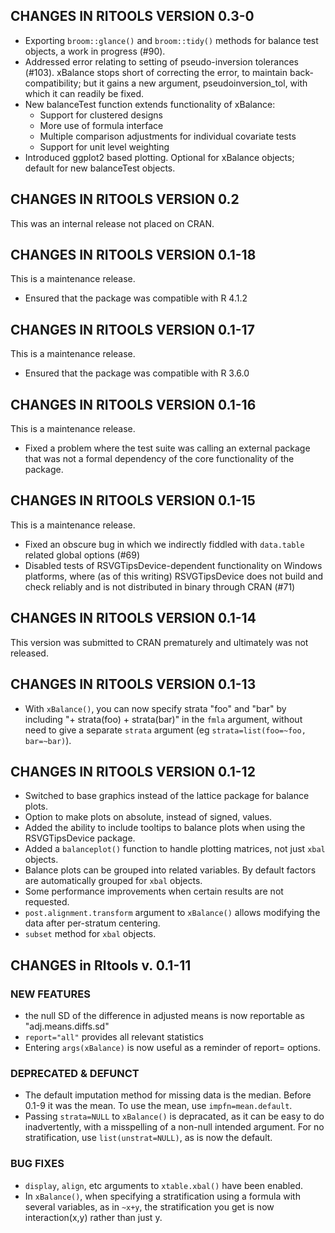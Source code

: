 ## CHANGES IN RITOOLS VERSION 0.3-0

* Exporting `broom::glance()` and `broom::tidy()` methods for balance test
  objects, a work in progress (#90).
* Addressed error relating to setting of pseudo-inversion tolerances (#103).
  xBalance stops short of correcting the error, to maintain
  back-compatibility; but it gains a new argument, pseudoinversion_tol, with
  which it can readily be fixed.
* New balanceTest function extends functionality of xBalance:
  * Support for clustered designs
  * More use of formula interface
  * Multiple comparison adjustments for individual covariate tests
  * Support for unit level weighting
* Introduced ggplot2 based plotting. Optional for xBalance objects; default for
  new balanceTest objects.

## CHANGES IN RITOOLS VERSION 0.2

This was an internal release not placed on CRAN.

## CHANGES IN RITOOLS VERSION 0.1-18

This is a maintenance release.

* Ensured that the package was compatible with R 4.1.2

## CHANGES IN RITOOLS VERSION 0.1-17

This is a maintenance release.

* Ensured that the package was compatible with R 3.6.0

## CHANGES IN RITOOLS VERSION 0.1-16

This is a maintenance release.

* Fixed a problem where the test suite was calling an external package that was
  not a formal dependency of the core functionality of the package.

## CHANGES IN RITOOLS VERSION 0.1-15

This is a maintenance release.

* Fixed an obscure bug in which we indirectly fiddled with `data.table` related
  global options (#69)
* Disabled tests of RSVGTipsDevice-dependent functionality on Windows platforms,
  where (as of this writing) RSVGTipsDevice does not build and check reliably
  and is not distributed in binary through CRAN (#71)

## CHANGES IN RITOOLS VERSION 0.1-14

This version was submitted to CRAN prematurely and ultimately was not released.

## CHANGES IN RITOOLS VERSION 0.1-13

* With `xBalance()`, you can now specify strata "foo" and "bar" by including "+
  strata(foo) + strata(bar)" in the `fmla` argument, without need to give a
  separate `strata` argument (eg `strata=list(foo=~foo, bar=~bar)`).

## CHANGES IN RITOOLS VERSION 0.1-12

* Switched to base graphics instead of the lattice package for balance
  plots.
* Option to make plots on absolute, instead of signed, values.
* Added the ability to include tooltips to balance plots when using
  the RSVGTipsDevice package.
* Added a `balanceplot()` function to handle plotting matrices, not just `xbal`
  objects.
* Balance plots can be grouped into related variables. By default
  factors are automatically grouped for `xbal` objects.
* Some performance improvements when certain results are not requested.
* `post.alignment.transform` argument to `xBalance()` allows modifying the data
  after per-stratum centering.
* `subset` method for `xbal` objects.

## CHANGES in RItools v. 0.1-11

### NEW FEATURES
* the null SD of the difference in adjusted means is now reportable as
  "adj.means.diffs.sd"
* `report="all"` provides all relevant statistics
* Entering `args(xBalance)` is now useful as a reminder of report= options.

### DEPRECATED & DEFUNCT
* The default imputation method for missing data is the median. Before 0.1-9 it
  was the mean. To use the mean, use `impfn=mean.default`.
* Passing `strata=NULL` to `xBalance()` is depracated, as it can be easy to do
  inadvertently, with a misspelling of a non-null intended argument. For no
  stratification, use `list(unstrat=NULL)`, as is now the default.

###  BUG FIXES
* `display`, `align`, etc arguments to `xtable.xbal()` have been enabled.
* In `xBalance()`, when specifying a stratification using a formula with several
  variables, as in `~x+y`, the stratification you get is now interaction(x,y)
  rather than just y.
